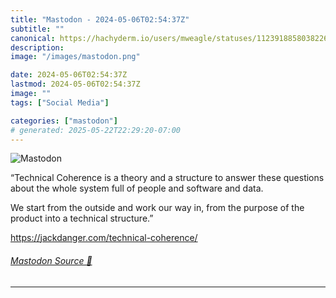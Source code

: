 ```yaml
---
title: "Mastodon - 2024-05-06T02:54:37Z"
subtitle: ""
canonical: https://hachyderm.io/users/mweagle/statuses/112391885803822662
description:
image: "/images/mastodon.png"

date: 2024-05-06T02:54:37Z
lastmod: 2024-05-06T02:54:37Z
image: ""
tags: ["Social Media"]

categories: ["mastodon"]
# generated: 2025-05-22T22:29:20-07:00
---
```

![Mastodon](/images/mastodon.png)

<p>“Technical Coherence is a theory and a structure to answer these questions about the whole system full of people and software and data.</p><p>We start from the outside and work our way in, from the purpose of the product into a technical structure.”</p><p><a href="https://jackdanger.com/technical-coherence/" target="_blank" rel="nofollow noopener noreferrer" translate="no"><span class="invisible">https://</span><span class="ellipsis">jackdanger.com/technical-coher</span><span class="invisible">ence/</span></a></p>


###### [Mastodon Source 🐘](https://hachyderm.io/@mweagle/112391885803822662)

___
